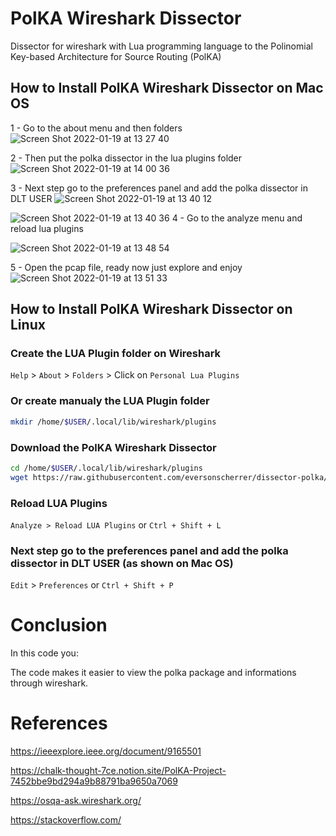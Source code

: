 # PolKA Wireshark Dissector
Dissector for wireshark with Lua programming language to the Polinomial Key-based Architecture for Source Routing (PolKA)

## How to Install PolKA Wireshark Dissector on Mac OS

1 - Go to the about menu and then folders
![Screen Shot 2022-01-19 at 13 27 40](https://user-images.githubusercontent.com/56919528/150174090-0b94ce3e-9287-4e88-90da-03ba76df210c.png)

2 - Then put the polka dissector in the lua plugins folder
![Screen Shot 2022-01-19 at 14 00 36](https://user-images.githubusercontent.com/56919528/150178502-39229eab-4acb-42b1-a6e8-fba60580eb0e.png)

3 - Next step go to the preferences panel and add the polka dissector in DLT USER
![Screen Shot 2022-01-19 at 13 40 12](https://user-images.githubusercontent.com/56919528/150175895-0993b5e7-613a-4f5c-853d-ebe012619d16.png)

![Screen Shot 2022-01-19 at 13 40 36](https://user-images.githubusercontent.com/56919528/150175940-ab3b82ce-9aec-411f-a01c-0f5424f2793e.png)
4 - Go to the analyze menu and reload lua plugins

![Screen Shot 2022-01-19 at 13 48 54](https://user-images.githubusercontent.com/56919528/150176440-02f1a264-b810-4b28-924c-2a6bc2d55a20.png)

5 - Open the pcap file, ready now just explore and enjoy
 ![Screen Shot 2022-01-19 at 13 51 33](https://user-images.githubusercontent.com/56919528/150177287-92604673-1d50-4de7-a730-b6cd517d95ee.png)

## How to Install PolKA Wireshark Dissector on Linux

### Create the LUA Plugin folder on Wireshark
`Help` > `About` > `Folders` > Click on `Personal Lua Plugins`

### Or create manualy the LUA Plugin folder
```zsh
mkdir /home/$USER/.local/lib/wireshark/plugins
```

### Download the PolKA Wireshark Dissector 
```zsh
cd /home/$USER/.local/lib/wireshark/plugins
wget https://raw.githubusercontent.com/eversonscherrer/dissector-polka/main/polka_dissector.lua
```

### Reload LUA Plugins
`Analyze > Reload LUA Plugins` or `Ctrl + Shift + L`

### Next step go to the preferences panel and add the polka dissector in DLT USER (as shown on Mac OS)
`Edit` > `Preferences` or `Ctrl + Shift + P`

# Conclusion
In this code you:

The code makes it easier to view the polka package and informations through wireshark.

# References
https://ieeexplore.ieee.org/document/9165501

https://chalk-thought-7ce.notion.site/PolKA-Project-7452bbe9bd294a9b88791ba9650a7069

https://osqa-ask.wireshark.org/

https://stackoverflow.com/
